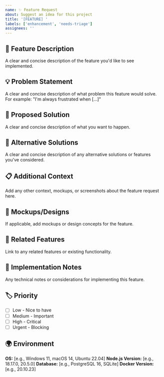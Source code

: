 ```yaml
---
name: ✨ Feature Request
about: Suggest an idea for this project
title: '[FEATURE] '
labels: ['enhancement', 'needs-triage']
assignees: ''
---
```


## 🚀 Feature Description

A clear and concise description of the feature you'd like to see implemented.

## 💡 Problem Statement

A clear and concise description of what problem this feature would solve. For example: "I'm always frustrated when [...]"

## 🎯 Proposed Solution

A clear and concise description of what you want to happen.

## 🔄 Alternative Solutions

A clear and concise description of any alternative solutions or features you've considered.

## 📋 Additional Context

Add any other context, mockups, or screenshots about the feature request here.

## 🎨 Mockups/Designs

If applicable, add mockups or design concepts for the feature.

## 🔗 Related Features

Link to any related features or existing functionality.

## 📝 Implementation Notes

Any technical notes or considerations for implementing this feature.

## 🏷️ Priority

- [ ] Low - Nice to have
- [ ] Medium - Important
- [ ] High - Critical
- [ ] Urgent - Blocking

## 🌍 Environment

**OS:** [e.g., Windows 11, macOS 14, Ubuntu 22.04]
**Node.js Version:** [e.g., 18.17.0, 20.5.0]
**Database:** [e.g., PostgreSQL 16, SQLite]
**Docker Version:** [e.g., 20.10.23]
